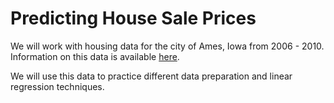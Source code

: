 # Predicting House Sale Prices

We will work with housing data for the city of Ames, Iowa from 2006 - 2010.  Information on this data is available [here](https://s3.amazonaws.com/dq-content/307/data_description.txt).

We will use this data to practice different data preparation and linear regression techniques.
